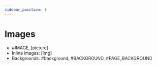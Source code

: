 ```yaml
---
sidebar_position: 1
---
```


# Images

* #IMAGE, [picture]
* Inline images: [img]
* Backgrounds: #background, #BACKGROUND, #PAGE_BACKGROUND
